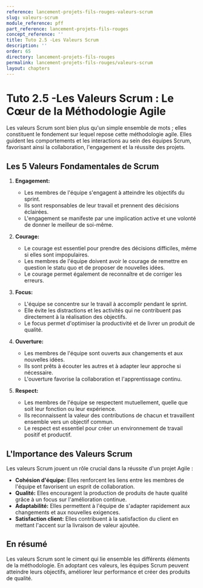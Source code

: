 ```yaml
---
reference: lancement-projets-fils-rouges-valeurs-scrum
slug: valeurs-scrum
module_reference: pff
part_reference: lancement-projets-fils-rouges
concept_reference: ''
title: Tuto 2.5 -Les Valeurs Scrum
description: ''
order: 65
directory: lancement-projets-fils-rouges
permalink: lancement-projets-fils-rouges/valeurs-scrum
layout: chapters
---
```


# Tuto 2.5 -Les Valeurs Scrum : Le Cœur de la Méthodologie Agile

Les valeurs Scrum sont bien plus qu'un simple ensemble de mots ; elles constituent le fondement sur lequel repose cette méthodologie agile. Elles guident les comportements et les interactions au sein des équipes Scrum, favorisant ainsi la collaboration, l'engagement et la réussite des projets.

## Les 5 Valeurs Fondamentales de Scrum

1. **Engagement:**
   * Les membres de l'équipe s'engagent à atteindre les objectifs du sprint.
   * Ils sont responsables de leur travail et prennent des décisions éclairées.
   * L'engagement se manifeste par une implication active et une volonté de donner le meilleur de soi-même.

2. **Courage:**
   * Le courage est essentiel pour prendre des décisions difficiles, même si elles sont impopulaires.
   * Les membres de l'équipe doivent avoir le courage de remettre en question le statu quo et de proposer de nouvelles idées.
   * Le courage permet également de reconnaître et de corriger les erreurs.

3. **Focus:**
   * L'équipe se concentre sur le travail à accomplir pendant le sprint.
   * Elle évite les distractions et les activités qui ne contribuent pas directement à la réalisation des objectifs.
   * Le focus permet d'optimiser la productivité et de livrer un produit de qualité.

4. **Ouverture:**
   * Les membres de l'équipe sont ouverts aux changements et aux nouvelles idées.
   * Ils sont prêts à écouter les autres et à adapter leur approche si nécessaire.
   * L'ouverture favorise la collaboration et l'apprentissage continu.

5. **Respect:**
   * Les membres de l'équipe se respectent mutuellement, quelle que soit leur fonction ou leur expérience.
   * Ils reconnaissent la valeur des contributions de chacun et travaillent ensemble vers un objectif commun.
   * Le respect est essentiel pour créer un environnement de travail positif et productif.

## L'Importance des Valeurs Scrum

Les valeurs Scrum jouent un rôle crucial dans la réussite d'un projet Agile :

* **Cohésion d'équipe:** Elles renforcent les liens entre les membres de l'équipe et favorisent un esprit de collaboration.
* **Qualité:** Elles encouragent la production de produits de haute qualité grâce à un focus sur l'amélioration continue.
* **Adaptabilité:** Elles permettent à l'équipe de s'adapter rapidement aux changements et aux nouvelles exigences.
* **Satisfaction client:** Elles contribuent à la satisfaction du client en mettant l'accent sur la livraison de valeur ajoutée.

## En résumé

Les valeurs Scrum sont le ciment qui lie ensemble les différents éléments de la méthodologie. En adoptant ces valeurs, les équipes Scrum peuvent atteindre leurs objectifs, améliorer leur performance et créer des produits de qualité.

